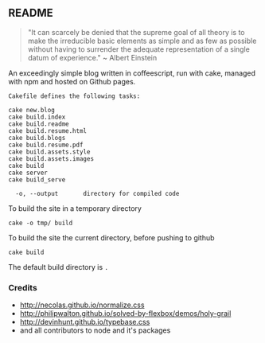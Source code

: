 ## README

> "It can scarcely be denied that the supreme goal of all theory is to make the irreducible basic elements as simple and as few as possible without having to surrender the adequate representation of a single datum of experience." ~ Albert Einstein

An exceedingly simple blog written in coffeescript, run with  cake, managed with npm and hosted on Github pages.

```
Cakefile defines the following tasks:

cake new.blog
cake build.index
cake build.readme
cake build.resume.html
cake build.blogs
cake build.resume.pdf
cake build.assets.style
cake build.assets.images
cake build
cake server
cake build_serve

  -o, --output       directory for compiled code
```

To build the site in a temporary directory
```
cake -o tmp/ build
```

To build the site the current directory, before pushing to github
```
cake build
```

The default build directory is `.`

### Credits
- http://necolas.github.io/normalize.css
- http://philipwalton.github.io/solved-by-flexbox/demos/holy-grail
- http://devinhunt.github.io/typebase.css
- and all contributors to node and it's packages

